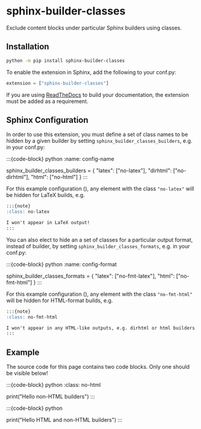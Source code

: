 # sphinx-builder-classes

Exclude content blocks under particular Sphinx builders using classes.

## Installation

```bash
python -m pip install sphinx-builder-classes
```

To enable the extension in Sphinx, add the following to your conf.py:

```python
extension = ["sphinx-builder-classes"]
```

If you are using [ReadTheDocs](https://readthedocs.org/) to build your
documentation, the extension must be added as a requirement.

## Sphinx Configuration

In order to use this extension, you must define a set of class names to be
hidden by a given builder by setting `sphinx_builder_classes_builders`, e.g. in
your conf.py:

:::{code-block} python
:name: config-name

sphinx_builder_classes_builders = {
    "latex": ["no-latex"],
    "dirhtml": ["no-dirhtml"],
    "html": ["no-html"]
}
:::

For this example configuration ([](#config-name)), any element with the class
`"no-latex"` will be hidden for LaTeX builds, e.g.

```markdown
:::{note}
:class: no-latex

I won't appear in LaTeX output!
:::
```

You can also elect to hide an a set of classes for a particular output format,
instead of builder, by setting `sphinx_builder_classes_formats`, e.g. in your
conf.py:

:::{code-block} python
:name: config-format

sphinx_builder_classes_formats = {
    "latex": ["no-fmt-latex"],
    "html": ["no-fmt-html"]
}
:::

For this example configuration ([](#config-format)), any element with the class
`"no-fmt-html"` will be hidden for HTML-format builds, e.g.

```markdown
:::{note}
:class: no-fmt-html

I won't appear in any HTML-like outputs, e.g. dirhtml or html builders!
:::
```

## Example

The source code for this page contains two code blocks. Only one should be visible below!

:::{code-block} python
:class: no-html

print("Hello non-HTML builders")
:::

:::{code-block} python

print("Hello HTML and non-HTML builders")
:::
